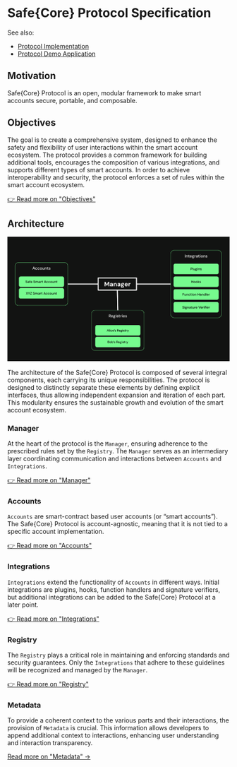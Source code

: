 # Safe{Core} Protocol Specification

See also:
- [Protocol Implementation](https://github.com/5afe/safe-core-protocol)
- [Protocol Demo Application](https://github.com/5afe/safe-core-protocol-demo/)

## Motivation

Safe{Core} Protocol is an open, modular framework to make smart accounts secure, portable, and composable.

## Objectives

The goal is to create a comprehensive system, designed to enhance the safety and flexibility of user interactions within the smart account ecosystem. The protocol provides a common framework for building additional tools, encourages the composition of various integrations, and supports different types of smart accounts. In order to achieve interoperability and security, the protocol enforces a set of rules within the smart account ecosystem.

[👉 Read more on "Objectives"](/objective/README.md)

## Architecture

<img src="./_assets/architecture_overview.png" width=800 alt="Architecture Overview" />

The architecture of the Safe{Core} Protocol is composed of several integral components, each carrying its unique responsibilities. The protocol is designed to distinctly separate these elements by defining explicit interfaces, thus allowing independent expansion and iteration of each part. This modularity ensures the sustainable growth and evolution of the smart account ecosystem.

### Manager

At the heart of the protocol is the `Manager`, ensuring adherence to the prescribed rules set by the `Registry`. The `Manager` serves as an intermediary layer coordinating communication and interactions between `Accounts` and `Integrations`.

[👉 Read more on "Manager"](/manager/README.md)

### Accounts

`Accounts` are smart-contract based user accounts (or “smart accounts”). The Safe{Core} Protocol is account-agnostic, meaning that it is not tied to a specific account implementation.

[👉 Read more on "Accounts"](/accounts/README.md)

### Integrations

`Integrations` extend the functionality of `Accounts` in different ways. Initial integrations are plugins, hooks, function handlers and signature verifiers, but additional integrations can be added to the Safe{Core} Protocol at a later point.

[👉 Read more on "Integrations"](/integrations/README.md)

### Registry

The `Registry` plays a critical role in maintaining and enforcing standards and security guarantees. Only the `Integrations` that adhere to these guidelines will be recognized and managed by the `Manager`.

[👉 Read more on "Registry"](/registry/README.md)

### Metadata

To provide a coherent context to the various parts and their interactions, the provision of `Metadata` is crucial. This information allows developers to append additional context to interactions, enhancing user understanding and interaction transparency.


[Read more on "Metadata" ->](/metadata/README.md)
